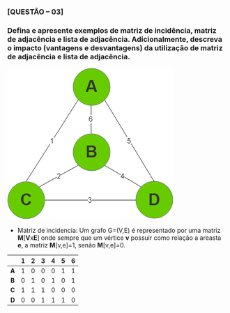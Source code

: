 ### [QUESTÃO – 03]  
### Defina e apresente exemplos de matriz de incidência, matriz de adjacência e lista de adjacência. Adicionalmente, descreva o impacto (vantagens e desvantagens) da utilização de matriz de adjacência e lista de adjacência.  
![Grafo conexo](Imagens/grafo.png)  

  - Matriz de incidencia: Um grafo G=(V,E) é representado por uma matriz **M**[**V**x**E**] onde sempre que um vértice **v** possuir como relação a areasta **e**, a matriz **M**[v,e]=1, senão **M**[v,e]=0.  

|  | 1 | 2 | 3 | 4 | 5 | 6 |
| :--: | :--: | :--: | :--: | :--: | :--: | :--: |
| **A** | 1 | 0 | 0 | 0 | 1 | 1 |
| **B** | 0 | 1 | 0 | 1 | 0 | 1 |
| **C** | 1 | 1 | 1 | 0 | 0 | 0 |
| **D**	| 0 | 0 | 1 | 1 | 1 | 0 |
